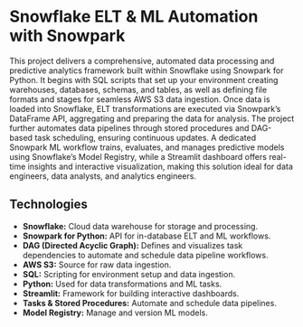 # Snowflake ELT & ML Automation with Snowpark
This project delivers a comprehensive, automated data processing and predictive analytics framework built within Snowflake using Snowpark for Python. It begins with SQL scripts that set up your environment creating warehouses, databases, schemas, and tables, as well as defining file formats and stages for seamless AWS S3 data ingestion. Once data is loaded into Snowflake, ELT transformations are executed via Snowpark’s DataFrame API, aggregating and preparing the data for analysis. The project further automates data pipelines through stored procedures and DAG-based task scheduling, ensuring continuous updates. A dedicated Snowpark ML workflow trains, evaluates, and manages predictive models using Snowflake’s Model Registry, while a Streamlit dashboard offers real-time insights and interactive visualization, making this solution ideal for data engineers, data analysts, and analytics engineers.

## Technologies

- **Snowflake:** Cloud data warehouse for storage and processing.
- **Snowpark for Python:** API for in-database ELT and ML workflows.
- **DAG (Directed Acyclic Graph):** Defines and visualizes task dependencies to automate and schedule data pipeline workflows.
- **AWS S3:** Source for raw data ingestion.
- **SQL:** Scripting for environment setup and data ingestion.
- **Python:** Used for data transformations and ML tasks.
- **Streamlit:** Framework for building interactive dashboards.
- **Tasks & Stored Procedures:** Automate and schedule data pipelines.
- **Model Registry:** Manage and version ML models.
